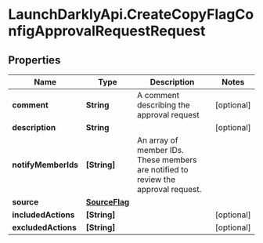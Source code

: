 # LaunchDarklyApi.CreateCopyFlagConfigApprovalRequestRequest

## Properties

Name | Type | Description | Notes
------------ | ------------- | ------------- | -------------
**comment** | **String** | A comment describing the approval request | [optional] 
**description** | **String** |  | [optional] 
**notifyMemberIds** | **[String]** | An array of member IDs. These members are notified to review the approval request. | 
**source** | [**SourceFlag**](SourceFlag.md) |  | 
**includedActions** | **[String]** |  | [optional] 
**excludedActions** | **[String]** |  | [optional] 


